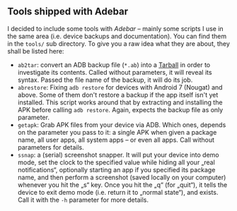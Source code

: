 ## Tools shipped with Adebar
I decided to include some tools with *Adebar* – mainly some scripts I use in the
same area (i.e. device backups and documentation). You can find them in the
`tools/` sub directory. To give you a raw idea what they are about, they shall
be listed here:

* `ab2tar`: convert an ADB backup file (`*.ab`) into a
  [Tarball](https://en.wikipedia.org/wiki/Tar_(computing)) in order to
  investigate its contents. Called without parameters, it will reveal its
  syntax. Passed the file name of the backup, it will do its job.
* `abrestore`:  Fixing `adb restore` for devices with Android 7 (Nougat) and
  above. Some of them don't restore a backup if the app itself isn't yet
  installed. This script works around that by extracting and installing the APK
  before calling `adb restore`. Again, expects the backup file as only parameter.
* `getapk`: Grab APK files from your device via ADB. Which ones, depends on the
  parameter you pass to it: a single APK when given a package name, all user
  apps, all system apps – or even all apps. Call without parameters for details.
* `ssnap`: a (serial) screenshot snapper. It will put your device into demo mode,
  set the clock to the specified value while hiding all your „real notifications“,
  optionally starting an app if you specified its package name, and then perform
  a screenshot (saved locally on your computer) whenever you hit the „s“ key.
  Once you hit the „q“ (for „quit“), it tells the device to exit demo mode (i.e.
  return it to „normal state“), and exists.  
  Call it with the `-h` parameter for more details.
